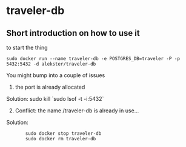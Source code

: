 # traveler-db
## Short introduction on how to use it
to start the thing

`sudo docker run --name traveler-db -e POSTGRES_DB=traveler -P -p 5432:5432 -d alekster/traveler-db`

You might bump into a couple of issues

1) the port is already allocated

Solution: sudo kill \`sudo lsof -t -i:5432\`

2) Conflict: the name /traveler-db is already in use...

Solution: 

           sudo docker stop traveler-db
           sudo docker rm traveler-db

